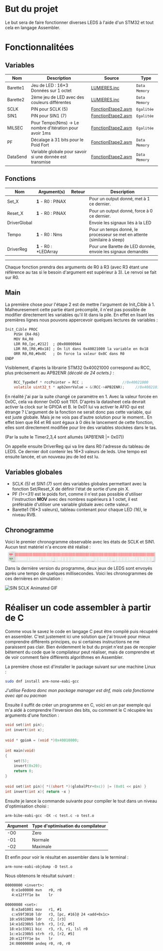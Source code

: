 # But du projet
Le but sera de faire fonctionner diverses LEDS à l'aide d'un STM32 et tout cela en langage Assembler.
# Fonctionnalitées

## Variables
|Nom|Description|Source|Type|
|---|---|---|---|
|Barette1|Jeu de LED : 16\*3 Données sur 1 octet|[LUMIERES.inc](LUMIERES.inc)|```Data Memory```|
|Barette2|2ème jeu de LED avec des couleurs différentes|[LUMIERES.inc](LUMIERES.inc)|```Data Memory```|
|SCLK|PIN pour SCLK (5)|[FonctionEtape2.asm](FonctionEtape2.asm)|```Egalitée```|
|SIN1|PIN pour SIN1 (7)|[FonctionEtape2.asm](FonctionEtape2.asm)|```Egalitée```|
|MILSEC|Pour Tempo(Nms) -> Le nombre d'itération pour avoir 1ms|[FonctionEtape2.asm](FonctionEtape2.asm)|```Egalitée```|
|PF|Décalage à 31 bits pour le Poid Fort|[FonctionEtape2.asm](FonctionEtape2.asm)|```Data Memory```|
|DataSend|Variable globale pour savoir si une donnée est transmise|[FonctionEtape2.asm](FonctionEtape2.asm)|```Data Memory```|
## Fonctions
|Nom|Argument(s)|Retour|Description|
|---|---|---|---|
|Set_X|**1** - R0 : PINAX||Pour un output donné, met à 1 ce dernier.|
|Reset_X|**1** - R0 : PINAX||Pour un output donné, force à 0 ce dernier.|
|DriverGlobal|||Envoie les signaux liés à la LED|
|Tempo|**1** - R0 : Nms||Pour un temps donné, le processeur se met en attente (similaire à sleep)|
|DriverReg|**1** - R0 : \*LEDArray||Pour une Barette de LED donnée, envoie les signaux demandés|

---
Chaque fonction prendra des arguments de R0 à R3 (avec R3 étant une référence au tas si le besoin d'argument est supérieur à 3). Le renvoi se fait sur R0.

## Main

La première chose pour l'étape 2 est de mettre l'argument de Init_Cible à 1. Malheuresement cette partie étant précompilé, il n'est pas possible de modifier directement les variables qu'il lit dans la pile. En effet en lisant les premières lignes nous pouvons appercevoir quelques lectures de variables :
```assembly
Init_Cible PROC
	PUSH {R4-R6}
	MOV R4,R0
	LDR R0,[pc,#212]  ; @0x080009A4
	LDR R0,[R0,#0x18] ; On lit dans 0x40021000 la variable en 0x18
	ORR R0,R0,#0x0C   ; On force la valeur 0x0C dans R0
ENDP
```

Visiblement, d'après la librairie STM32 0x40021000 correspond au RCC, plus précisement au APB2ENR *(décalé de 24 octets.)* :

```c
	RCC_TypeDef * rccPointer = RCC ;                  //0x40021000
	volatile uint32_t * apb2enrValue = &(RCC->APB2ENR);		//0x40021018
```

En réalité j'ai par la suite changé ce paramètre en 1. Avec la valeur forcée en 0x0C, cela va donner 0x0D soit 1101. D'après la datasheet cela devrait activer la clock sur le GPIOA et B. le 0x01 lui va activer le AFIO qui est étrange ? L'argument de la fonction ne serait donc pas cette variable, qui est juste globale. Mais je ne vois pas d'autre solution pour le moment.. En effet bien que R4 et R6 sont égaux à 0 dès le lancement de cette fonction, elles sont directement modifiée pour lire des variables stockées dans le tas. 

(Par la suite le Timer2,3,4 sont allumés (APB1ENR |= 0x07))

On appelle ensuite DriverReg qui va lire dans R0 l'adresse du tableau de LEDS. Ce dernier doit contenir les 16\*3 valeurs de leds. Une tempo est ensuite lancée, et un nouveau jeu de led est lu.

## Variables globales

- SCLK *(5)* et SIN1 *(7)* sont des variables globales permettant avec la fonction Set/Reset_X de définir l'état de sortie d'une pin X. 
- PF *(1<<31)* est le poids fort, comme il n'est pas possible d'utiliser l'instruction **MOV** avec des nombres supérieurs à 1 octet, il est préférable d'utiliser une variable globale avec cette valeur.
- Barette1 (16\*3 valeurs), tableau contenant pour chaque LED *(16)*, le niveau RVB.

## Chronogramme

Voici le premier chronogramme observable avec les états de SCLK et SIN1. Aucun test matériel n'a encore été réalisé :
![SIN SCLK Graph](assets/graph_complete.png)
Dans la dernière version du programme, deux jeux de LEDS sont envoyés après une tempo de quelques millisecondes. Voici les chronogrammes de ces dernières en simulation :

![SIN SCLK Animated GIF](assets/graph_animated.gif)

# Réaliser un code assembler à partir de C
Comme vous le savez le code en langage C peut être compilé puis récupéré en assembler. C'est justement ici une solution que j'ai trouvé pour mieux comprendre différents principes, ou si certaines instructions ne me paraissent pas clair.
Bien évidemment le but du projet n'est pas de recopier bêtement du code que le compilateur peut réaliser, mais de comprendre et de voir comment faire différents algorithmes en Assembler.

La première chose est d'installer le package suivant sur une machine Linux :
```bash
sudo dnf install arm-none-eabi-gcc
```
*J'utilise Fedora donc mon package manager est dnf, mais cela fonctionne avec apt ou pacman*

Ensuite il suffit de créer un programme en C, voici en un par exemple qui m'a aidé à comprendre l'inversion des bits, ou comment le C récupère les arguments d'une fonction :
```c
void set(int pin);
int invert(int x);

void * gpioA = (void *)0x40010800;

int main(void)
{
	set(5);
	invert(0x20);
	return 0;
}

void set(int pin){ *((short *)(globalPtr+0xc)) |= (0x01 << pin) }
int invert(int x){ return ~x }
```

Ensuite je lance la commande suivante pour compiler le tout dans un niveau d'optimisation choisi :
```shell
arm-bibe-eabi-gcc -OX -c test.c -o test.o
```

|Argument|Type d'optimisation du compilateur|
|---|---|
|-O0|Zero|
|-O1|Normale|
|-O2|Maximale|

Et enfin pour voir le résultat en assembler dans la le terminal :
```shell
arm-none-eabi-objdump -D test.o
```

Nous obtenons le résultat suivant :

```assembly
00000000 <invert>:
   0:e1e00000 mvn   r0, r0
   4:e12fff1e bx    lr

00000008 <set>:
   8:e3a01001 mov   r1, #1
   c:e59f3010 ldr   r3, [pc, #16]@ 24 <add+0x1c>
  10:e5932000 ldr   r2, [r3]
  14:e1d230b5 ldrh  r3, [r2, #5]
  18:e1c33011 bic   r3, r3, r1, lsl r0
  1c:e1c230b5 strh  r3, [r2, #5]
  20:e12fff1e bx    lr
  24:00000000 andeq r0, r0, r0
```